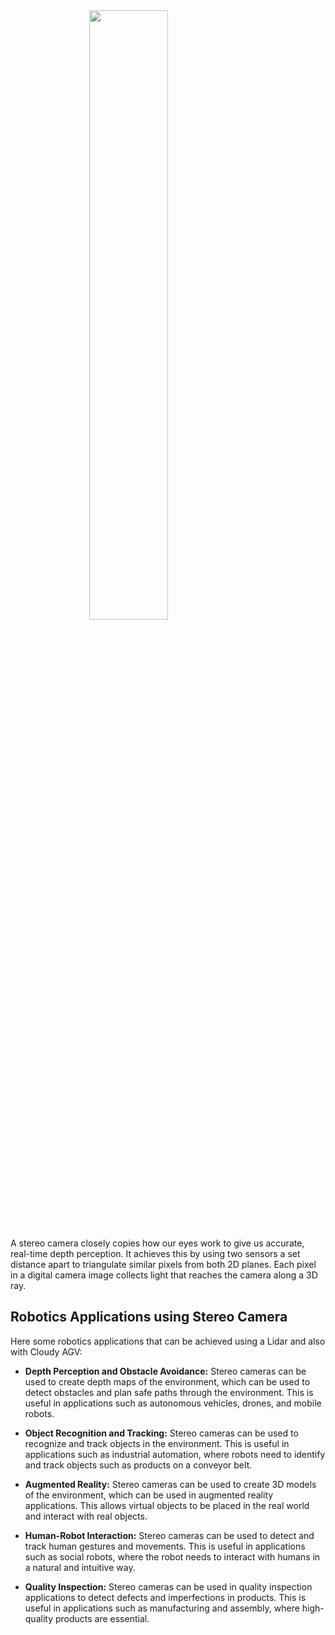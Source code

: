 <img style="width:50%; margin-left:auto; margin-right:auto; display:block" src="https://raw.githubusercontent.com/robolaunch/cloudy/docs/docs/images/realsensed435i.jpg"/>

A stereo camera closely copies how our eyes work to give us accurate, real-time depth perception. It achieves this by using two sensors a set distance apart to triangulate similar pixels from both 2D planes. Each pixel in a digital camera image collects light that reaches the camera along a 3D ray.


## Robotics Applications using Stereo Camera
Here some robotics applications that can be achieved using a Lidar and also with Cloudy AGV:
* **Depth Perception and Obstacle Avoidance:** Stereo cameras can be used to create depth maps of the environment, which can be used to detect obstacles and plan safe paths through the environment. This is useful in applications such as autonomous vehicles, drones, and mobile robots.

* **Object Recognition and Tracking:** Stereo cameras can be used to recognize and track objects in the environment. This is useful in applications such as industrial automation, where robots need to identify and track objects such as products on a conveyor belt.

* **Augmented Reality:** Stereo cameras can be used to create 3D models of the environment, which can be used in augmented reality applications. This allows virtual objects to be placed in the real world and interact with real objects.

* **Human-Robot Interaction:** Stereo cameras can be used to detect and track human gestures and movements. This is useful in applications such as social robots, where the robot needs to interact with humans in a natural and intuitive way.

* **Quality Inspection:** Stereo cameras can be used in quality inspection applications to detect defects and imperfections in products. This is useful in applications such as manufacturing and assembly, where high-quality products are essential.